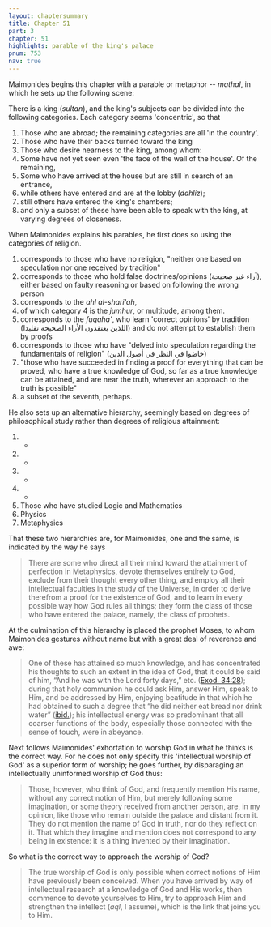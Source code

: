 ```yaml
---
layout: chaptersummary
title: Chapter 51
part: 3
chapter: 51
highlights: parable of the king's palace
pnum: 753
nav: true
---
```


Maimonides begins this chapter with a parable or metaphor -- _mathal_, in which he sets up the following scene:

There is a king (_sultan_), and the king's subjects can be divided into the following categories. Each category seems 'concentric', so that
1. Those who are abroad; the remaining categories are all 'in the country'.
2. Those who have their backs turned toward the king
3. Those who desire nearness to the king, among whom:
4. Some have not yet seen even 'the face of the wall of the house'. Of the remaining,
5. Some who have arrived at the house but are still in search of an entrance,
6. while others have entered and are at the lobby (_dahliz_);
7. still others have entered the king's chambers;
8. and only a subset of these have been able to speak with the king, at varying degrees of closeness.

When Maimonides explains his parables, he first does so using the categories of religion.

1. corresponds to those who have no religion, "neither one based on speculation nor one received by tradition"
2. corresponds to those who hold false doctrines/opinions (آراء غير صحيحة), either based on faulty reasoning or based on following the wrong person
3. corresponds to the _ahl al-shari'ah_,
4. of which category 4 is the _jumhur_, or multitude, among them.
5. corresponds to the _fuqaha'_, who learn 'correct opinions' by tradition (اللذين يعتقدون الأراء الصحيحة تقليدا) and do not attempt to establish them by proofs
6. corresponds to those who have "delved into speculation regarding the fundamentals of religion" (خاضوا في النظر في أصول الدين)
7. "those who have succeeded in finding a proof for everything that can be proved, who have a true knowledge of God, so far as a true knowledge can be attained, and are near the truth, wherever an approach to the truth is possible"
8. a subset of the seventh, perhaps.

He also sets up an alternative hierarchy, seemingly based on degrees of philosophical study rather than degrees of religious attainment:
1. -
2. -
3. -
4. -
5. Those who have studied Logic and Mathematics
6. Physics
7. Metaphysics

That these two hierarchies are, for Maimonides, one and the same, is indicated by the way he says
> There are some who direct all their mind toward the attainment of perfection in Metaphysics, devote themselves entirely to God, exclude from their thought every other thing, and employ all their intellectual faculties in the study of the Universe, in order to derive therefrom a proof for the existence of God, and to learn in every possible way how God rules all things; they form the class of those who have entered the palace, namely, the class of prophets.

At the culmination of this hierarchy is placed the prophet Moses, to whom Maimonides gestures without name but with a great deal of reverence and awe:
> One of these has attained so much knowledge, and has concentrated his thoughts to such an extent in the idea of God, that it could be said of him, “And he was with the Lord forty days,” etc. ([Exod. 34:28](https://sefaria.org/Exodus.34.28)); during that holy communion he could ask Him, answer Him, speak to Him, and be addressed by Him, enjoying beatitude in that which he had obtained to such a degree that “he did neither eat bread nor drink water” ([ibid.](https://sefaria.org/Exodus.34.28)); his intellectual energy was so predominant that all coarser functions of the body, especially those connected with the sense of touch, were in abeyance.

Next follows Maimonides' exhortation to worship God in what he thinks is the correct way. For he does not only specify this 'intellectual worship of God' as a superior form of worship; he goes further, by disparaging an intellectually uninformed worship of God thus:
> Those, however, who think of God, and frequently mention His name, without any correct notion of Him, but merely following some imagination, or some theory received from another person, are, in my opinion, like those who remain outside the palace and distant from it. They do not mention the name of God in truth, nor do they reflect on it. That which they imagine and mention does not correspond to any being in existence: it is a thing invented by their imagination.

So what is the correct way to approach the worship of God?
> The true worship of God is only possible when correct notions of Him have previously been conceived. When you have arrived by way of intellectual research at a knowledge of God and His works, then commence to devote yourselves to Him, try to approach Him and strengthen the intellect (_aql_, I assume), which is the link that joins you to Him.

